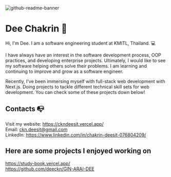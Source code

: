 ![github-readme-banner](https://user-images.githubusercontent.com/40157947/232015948-23fb84d1-33f6-4fc3-a361-574335c73bfd.png)

# Dee Chakrin 👋
Hi, I'm Dee. I am a software engineering student at KMITL, Thailand. 💻

I have always have an interest in the software development process, OOP practices, and developing enterprise projects. Ultimately, I would like to see my software helping others solve their problems. I am learning and continuing to improve and grow as a software engineer.

Recently, I've been immersing myself with full-stack web development with Next.js. Doing projects to tackle different technical skill sets for web development. You can check some of these projects down below!

## Contacts 📭
Visit my website: https://ckndeesit.vercel.app/ \
Email: ckn.deesit@gmail.com\
LinkedIn: https://www.linkedin.com/in/chakrin-deesit-076804209/

## Here are some projects I enjoyed working on
https://study-book.vercel.app/ \
https://github.com/deeckn/GIN-ARAI-DEE

